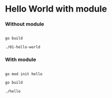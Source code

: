# Hello World with module


### Without module

```bash

go build

./01-hello-world

```


### With module

```bash

go mod init hello

go build

./hello

```

